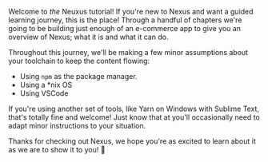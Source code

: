 Welcome to _the_ Neuxus tutorial! If you're new to Nexus and want a guided learning journey, this is the place! Through a handful of chapters we're going to be building just enough of an e-commerce app to give you an overview of Nexus; what it is and what it can do.

Throughout this journey, we'll be making a few minor assumptions about your toolchain to keep the content flowing:

- Using `npm` as the package manager.
- Using a \*nix OS
- Using VSCode

If you're using another set of tools, like Yarn on Windows with Sublime Text, that's totally fine and welcome! Just know that at you'll occasionally need to adapt minor instructions to your situation.

Thanks for checking out Nexus, we hope you're as excited to learn about it as we are to show it to you! :rocket:
